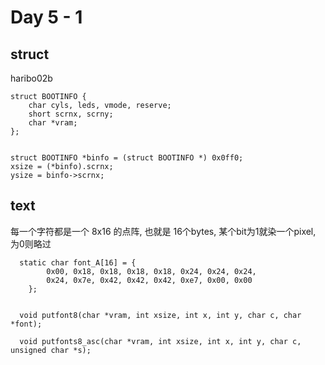 # Day 5 - 1

## struct 
haribo02b
```
struct BOOTINFO {
	char cyls, leds, vmode, reserve;
	short scrnx, scrny;
	char *vram;
};


struct BOOTINFO *binfo = (struct BOOTINFO *) 0x0ff0; 
xsize = (*binfo).scrnx;
ysize = binfo->scrnx;
```

## text
每一个字符都是一个 8x16 的点阵, 也就是 16个bytes, 某个bit为1就染一个pixel, 为0则略过
```
  static char font_A[16] = {
		0x00, 0x18, 0x18, 0x18, 0x18, 0x24, 0x24, 0x24,
		0x24, 0x7e, 0x42, 0x42, 0x42, 0xe7, 0x00, 0x00
	};


  void putfont8(char *vram, int xsize, int x, int y, char c, char *font);
  
  void putfonts8_asc(char *vram, int xsize, int x, int y, char c, unsigned char *s);

```